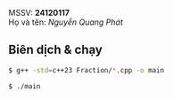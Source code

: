 MSSV: **24120117**  
Họ và tên: *Nguyễn Quang Phát*  

## Biên dịch & chạy
```Bash
$ g++ -std=c++23 Fraction/*.cpp -o main 
```

```Bash
$ ./main
```